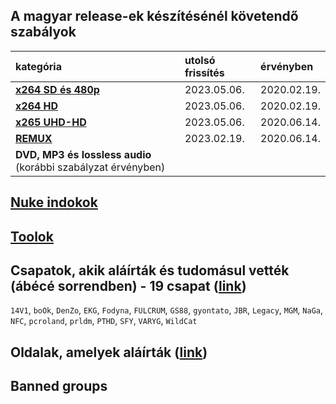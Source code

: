 ## A magyar release-ek készítésénél követendő szabályok
| kategória                                                     | utolsó frissítés | érvényben         |
| :-                                                            | :-               | :-                |
| [**x264 SD és 480p**](/series-and-movies-x264-sd-and-480p.md) | 2023.05.06.      | 2020.02.19.       |
| [**x264 HD**](/series-and-movies-x264-hd.md)                  | 2023.05.06.      | 2020.02.19.       |
| [**x265 UHD-HD**](/series-and-movies-x265-hd-uhd.md)          | 2023.05.06.      | 2020.06.14.       |
| [**REMUX**](/series-and-movies-remux.md)                      | 2023.02.19.      | 2020.06.14.       |
| **DVD, MP3 és lossless audio** (korábbi szabályzat érvényben) |                  |                   |

## [Nuke indokok](/nuke-reasons.md)

## [Toolok](/files/tools.md)

## Csapatok, akik aláírták és tudomásul vették (ábécé sorrendben) - 19 csapat ([link](https://github.com/encoding-hun/rules-and-standards/issues/14))
`14V1`, `boOk`, `DenZo`, `EKG`, `Fodyna`, `FULCRUM`, `GS88`, `gyontato`, `JBR`, `Legacy`, `MGM`, `NaGa`, `NFC`, `pcroland`, `prldm`, `PTHD`, `SFY`, `VARYG`, `WildCat`

## Oldalak, amelyek aláírták ([link](https://github.com/encoding-hun/rules-and-standards/issues/18))

## Banned groups
